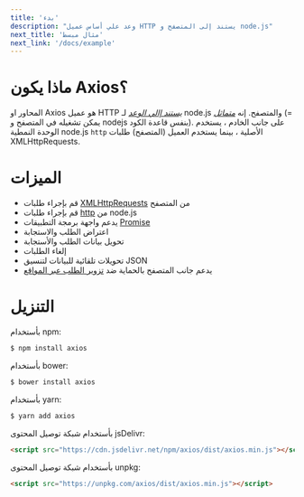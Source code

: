 ```yaml
---
title: 'بدء'
description: "وعد علي أساس عميل HTTP يستند إلى المتصفح و node.js"
next_title: 'مثال مبسط'
next_link: '/docs/example'
---
```


# ماذا يكون Axios؟
المحاور او Axios هو عميل HTTP *[يستند إالي الوعد](https://javascript.info/promise-basics)* لـ node.js والمتصفح. إنه *[متماثل](https://www.lullabot.com/articles/what-is-an-isomorphic-application)* (= يمكن تشغيله في المتصفح و nodejs بنفس قاعدة الكود). على جانب الخادم ، يستخدم الوحدة النمطية node.js `http` الأصلية ، بينما يستخدم العميل (المتصفح) طلبات XMLHttpRequests.

# الميزات

- قم بإجراء طلبات [XMLHttpRequests](https://developer.mozilla.org/en-US/docs/Web/API/XMLHttpRequest) من المتصفح
- قم بإجراء طلبات [http](http://nodejs.org/api/http.html) من node.js
- يدعم واجهة برمجة التطبيقات [Promise](https://developer.mozilla.org/en-US/docs/Web/JavaScript/Reference/Global_Objects/Promise)
- اعتراض الطلب والاستجابة
- تحويل بيانات الطلب والأستجابة
- إلغاء الطلبات
- تحويلات تلقائية للبيانات لتنسيق JSON
- يدعم جانب المتصفح بالحماية ضد [تزوير الطلب عبر المواقع
](https://ar.wikipedia.org/wiki/%D8%AA%D8%B2%D9%88%D9%8A%D8%B1_%D8%A7%D9%84%D8%B7%D9%84%D8%A8_%D8%B9%D8%A8%D8%B1_%D8%A7%D9%84%D9%85%D9%88%D8%A7%D9%82%D8%B9)

# التنزيل 

بأستخدام npm:

```bash
$ npm install axios
```

بأستخدام bower:

```bash
$ bower install axios
```

بأستخدام yarn:

```bash
$ yarn add axios
```

بأستخدام شبكة توصيل المحتوى jsDelivr:

```html
<script src="https://cdn.jsdelivr.net/npm/axios/dist/axios.min.js"></script>
```

بأستخدام شبكة توصيل المحتوى unpkg:

```html
<script src="https://unpkg.com/axios/dist/axios.min.js"></script>
```
